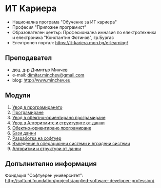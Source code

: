 # ИТ Кариера
- Национална програма "Обучение за ИТ кариера"
- Професия "Приложен програмист" 
- Образователен център: Професионална имназия по електротехника и електроника "Константин Фотинов", гр.Бургас  
- Електронен портал: https://it-kariera.mon.bg/e-learning/

## Преподавател
- доц. д-р Димитър Минчев
- e-mail: dimitar.minchev@gmail.com 
- blog: http://www.minchev.eu

## Модули
1. [Увод в програмирането](1.%20Introduction%20to%20Programming)
2. [Програмиране](2.%20Programming)
3. [Увод в обектно-ориентирано програмиране](3.%20Introduction%20to%20Object%20Oriented%20Programming)
4. [Увод в Алгоритмите и структурите от данни](4.%20Introduction%20to%20Algorithms%20and%20Data%20Structures)
5. [Обектно-ориентирано програмиране](5.%20Object%20Oriented%20Programming)
6. [Бази данни](6.%20Databases)
7. [Разработка на софтуер](7.%20Software%20Development)
8. [Въведение в операционни системи и вградени системи](8.%20OS%20and%20Embeded%20OS%20Intro)
9. [Алгоритми и структури от данни](9.%20Algorithms%20and%20Data%20Structures)

## Допълнително информация
Фондация "Софтуерен университет": http://softuni.foundation/projects/applied-software-developer-profession/

